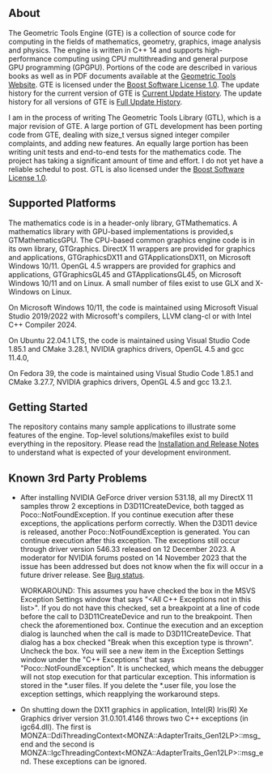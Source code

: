 ## About ##

The Geometric Tools Engine (GTE) is a collection of source code for computing
in the fields of mathematics, geometry, graphics, image analysis and physics.
The engine is written in C++ 14 and supports high-performance computing using
CPU multithreading and general purpose GPU programming (GPGPU). Portions of
the code are described in various books as well as in PDF documents available
at the
[Geometric Tools Website](https://www.geometrictools.com).
GTE is licensed under the
[Boost Software License 1.0](https://www.boost.org/LICENSE_1_0.txt).
The update history for the current version of GTE is
[Current Update History](https://www.geometrictools.com/Downloads/Gte7UpdateHistory.pdf).
The update history for all versions of GTE is [Full Update History](https://www.geometrictools.com/Downloads/GteFullUpdateHistory.pdf).

I am in the process of writing The Geometric Tools Library (GTL),
which is a major revision of GTE. A large portion of GTL development
has been porting code from GTE, dealing with size_t versus signed
integer compiler complaints, and adding new features. An equally
large portion has been writing unit tests and end-to-end tests for
the mathematics code. The project has taking a significant amount
of time and effort. I do not yet have a reliable schedul to post.
GTL is also licensed under the
[Boost Software License 1.0](https://www.boost.org/LICENSE_1_0.txt).

## Supported Platforms ##

The mathematics code is in a header-only library, GTMathematics. A
mathematics library with GPU-based implementations is provided,s
GTMathematicsGPU. The CPU-based common graphics engine code is in its
own library, GTGraphics. DirectX 11 wrappers are provided for graphics
and applications, GTGraphicsDX11 and GTApplicationsDX11, on Microsoft
Windows 10/11. OpenGL 4.5 wrappers are provided for graphics and
applications, GTGraphicsGL45 and GTApplicationsGL45, on Microsoft
Windows 10/11 and on Linux. A small number of files exist to use GLX
and X-Windows on Linux.

On Microsoft Windows 10/11, the code is maintained using Microsoft Visual
Studio 2019/2022 with Microsoft's compilers, LLVM clang-cl or with Intel C++
Compiler 2024.

On Ubuntu 22.04.1 LTS, the code is maintained using Visual Studio Code
1.85.1 and CMake 3.28.1, NVIDIA graphics drivers, OpenGL 4.5 and
gcc 11.4.0, 

On Fedora 39, the code is maintained using Visual Studio Code 1.85.1
and CMake 3.27.7, NVIDIA graphics drivers, OpenGL 4.5 and gcc 13.2.1.

## Getting Started ##

The repository contains many sample applications to illustrate some
features of the engine. Top-level solutions/makefiles exist to build
everything in the repository. Please read the
[Installation and Release Notes](https://github.com/davideberly/GeometricTools/GTE/Gte7p0InstallationRelease.pdf)
to understand what is expected of your development environment.

## Known 3rd Party Problems ##

* After installing NVIDIA GeForce driver version 531.18, all my DirectX 11 samples
  throw 2 exceptions in D3D11CreateDevice, both tagged as Poco::NotFoundException.
  If you continue execution after these exceptions, the applications perform
  correctly. When the D3D11 device is released, another Poco::NotFoundException is
  generated. You can continue execution after this exception. The exceptions still
  occur through driver version 546.33 released on 12 December 2023. A moderator for
  NVIDIA forums posted on 14 November 2023 that the issue has been addressed but
  does not know when the fix will occur in a future driver release. See
  [Bug status](https://forums.developer.nvidia.com/t/poco-notfoundexception-thrown-in-driver-version-531-18/245285/28).
    
  WORKAROUND: This assumes you have checked the box in the MSVS Exception Settings
  window that says "<All C++ Exceptions not in this list>". If you do not have this
  checked, set a breakpoint at a line of code before the call to D3D11CreateDevice
  and run to the breakpoint. Then check the aforementioned box. Continue the
  execution and an exception dialog is launched when the call is made to
  D3D11CreateDevice. That dialog has a box checked "Break when this exception type
  is thrown". Uncheck the box. You will see a new item in the Exception Settings
  window under the "C++ Exceptions" that says "Poco::NotFoundException". It is
  unchecked, which means the debugger will not stop execution for that particular
  exception. This information is stored in the *.user files. If you delete the *.user
  file, you lose the exception settings, which reapplying the workaround steps.

* On shutting down the DX11 graphics in application, Intel(R) Iris(R) Xe Graphics
  driver version 31.0.101.4146 throws two C++ exceptions (in igc64.dll). The first is
  MONZA\::DdiThreadingContext&lt;MONZA::AdapterTraits_Gen12LP&gt;\::msg_end and the
  second is MONZA\::IgcThreadingContext&lt;MONZA::AdapterTraits_Gen12LP&gt;\::msg_end. These
  exceptions can be ignored.
